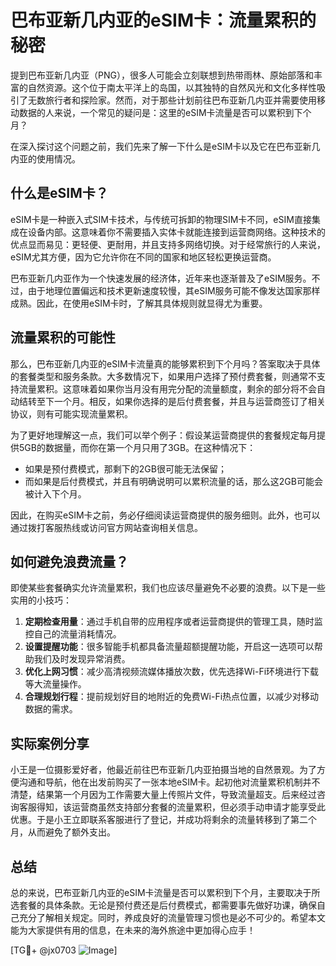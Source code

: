 # 巴布亚新几内亚的eSIM卡：流量累积的秘密

提到巴布亚新几内亚（PNG），很多人可能会立刻联想到热带雨林、原始部落和丰富的自然资源。这个位于南太平洋上的岛国，以其独特的自然风光和文化多样性吸引了无数旅行者和探险家。然而，对于那些计划前往巴布亚新几内亚并需要使用移动数据的人来说，一个常见的疑问是：这里的eSIM卡流量是否可以累积到下个月？

在深入探讨这个问题之前，我们先来了解一下什么是eSIM卡以及它在巴布亚新几内亚的使用情况。

## 什么是eSIM卡？

eSIM卡是一种嵌入式SIM卡技术，与传统可拆卸的物理SIM卡不同，eSIM直接集成在设备内部。这意味着你不需要插入实体卡就能连接到运营商网络。这种技术的优点显而易见：更轻便、更耐用，并且支持多网络切换。对于经常旅行的人来说，eSIM尤其方便，因为它允许你在不同的国家和地区轻松更换运营商。

巴布亚新几内亚作为一个快速发展的经济体，近年来也逐渐普及了eSIM服务。不过，由于地理位置偏远和技术更新速度较慢，其eSIM服务可能不像发达国家那样成熟。因此，在使用eSIM卡时，了解其具体规则就显得尤为重要。

## 流量累积的可能性

那么，巴布亚新几内亚的eSIM卡流量真的能够累积到下个月吗？答案取决于具体的套餐类型和服务条款。大多数情况下，如果用户选择了预付费套餐，则通常不支持流量累积。这意味着如果你当月没有用完分配的流量额度，剩余的部分将不会自动结转至下一个月。相反，如果你选择的是后付费套餐，并且与运营商签订了相关协议，则有可能实现流量累积。

为了更好地理解这一点，我们可以举个例子：假设某运营商提供的套餐规定每月提供5GB的数据量，而你在第一个月只用了3GB。在这种情况下：

- 如果是预付费模式，那剩下的2GB很可能无法保留；
- 而如果是后付费模式，并且有明确说明可以累积流量的话，那么这2GB可能会被计入下个月。

因此，在购买eSIM卡之前，务必仔细阅读运营商提供的服务细则。此外，也可以通过拨打客服热线或访问官方网站查询相关信息。

## 如何避免浪费流量？

即使某些套餐确实允许流量累积，我们也应该尽量避免不必要的浪费。以下是一些实用的小技巧：

1. **定期检查用量**：通过手机自带的应用程序或者运营商提供的管理工具，随时监控自己的流量消耗情况。
2. **设置提醒功能**：很多智能手机都具备流量超额提醒功能，开启这一选项可以帮助我们及时发现异常消费。
3. **优化上网习惯**：减少高清视频流媒体播放次数，优先选择Wi-Fi环境进行下载等大流量操作。
4. **合理规划行程**：提前规划好目的地附近的免费Wi-Fi热点位置，以减少对移动数据的需求。

## 实际案例分享

小王是一位摄影爱好者，他最近前往巴布亚新几内亚拍摄当地的自然景观。为了方便沟通和导航，他在出发前购买了一张本地eSIM卡。起初他对流量累积机制并不清楚，结果第一个月因为工作需要大量上传照片文件，导致流量超支。后来经过咨询客服得知，该运营商虽然支持部分套餐的流量累积，但必须手动申请才能享受此优惠。于是小王立即联系客服进行了登记，并成功将剩余的流量转移到了第二个月，从而避免了额外支出。

## 总结

总的来说，巴布亚新几内亚的eSIM卡流量是否可以累积到下个月，主要取决于所选套餐的具体条款。无论是预付费还是后付费模式，都需要事先做好功课，确保自己充分了解相关规定。同时，养成良好的流量管理习惯也是必不可少的。希望本文能为大家提供有用的信息，在未来的海外旅途中更加得心应手！

[TG💪+ @jx0703 ![Image](https://github.com/user-attachments/assets/dbca1d08-cadb-493c-b0ec-ad6f7a83f270)]